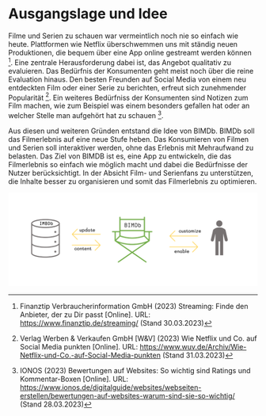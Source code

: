 # Ausgangslage und Idee

Filme und Serien zu schauen war vermeintlich noch nie so einfach wie heute. Plattformen wie Netflix überschwemmen uns mit ständig neuen Produktionen, die bequem über eine App online gestreamt werden können [^1]. Eine zentrale Herausforderung dabei ist, das Angebot qualitativ zu evaluieren. Das Bedürfnis der Konsumenten geht meist noch über die reine Evaluation hinaus. Den besten Freunden auf Social Media von einem neu entdeckten Film oder einer Serie zu berichten, erfreut sich zunehmender Popularität [^2]. Ein weiteres Bedürfniss der Konsumenten sind Notizen zum Film machen, wie zum Beispiel was einem besonders gefallen hat oder an welcher Stelle man aufgehört hat zu schauen [^3].

Aus diesen und weiteren Gründen entstand die Idee von BIMDb. BIMDb soll das Filmerlebnis auf eine neue Stufe heben. Das Konsumieren von Filmen und Serien soll interaktiver werden, ohne das Erlebnis mit Mehraufwand zu belasten. Das Ziel von BIMDB ist es, eine App zu entwickeln, die das Filmerlebnis so einfach wie möglich macht und dabei die Bedürfnisse der Nutzer berücksichtigt. In der Absicht Film- und Serienfans zu unterstützen, die Inhalte besser zu organisieren und somit das Filmerlebnis zu optimieren.


![Overview](../assets/img/BIMDB_Overview.png)

[^1]: Finanztip Verbraucherinformation GmbH (2023) Streaming: Finde den Anbieter, der zu Dir passt [Online]. URL: https://www.finanztip.de/streaming/ (Stand 30.03.2023)

[^2]: Verlag Werben & Verkaufen GmbH [W&V] (2023) Wie Netflix und Co. auf Social Media punkten [Online]. URL: https://www.wuv.de/Archiv/Wie-Netflix-und-Co.-auf-Social-Media-punkten (Stand 31.03.2023)

[^3]: IONOS (2023) Bewertungen auf Websites: So wichtig sind Ratings und Kommentar-Boxen [Online]. URL: https://www.ionos.de/digitalguide/websites/webseiten-erstellen/bewertungen-auf-websites-warum-sind-sie-so-wichtig/ (Stand 28.03.2023)